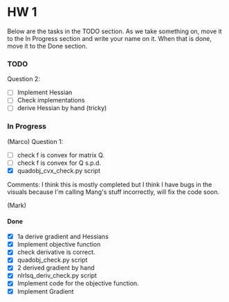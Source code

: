 # HW 1

Below are the tasks in the TODO section. As we take something on, move it to the In Progress section and write your name on it. When that is done, move it to the Done section.

### TODO 

Question 2: 


- [ ] Implement Hessian
- [ ] Check implementations
- [ ] derive Hessian by hand (tricky)

### In Progress

(Marco)
Question 1:

- [ ] check f is convex for matrix Q.
- [ ] check f is convex for Q s.p.d.
- [x] quadobj_cvx_check.py script

Comments: I think this is mostly completed but I think I have bugs in the visuals because I'm calling Mang's stuff incorrectly, will fix the code soon.

(Mark)

#### Done 

- [x] 1a derive gradient and Hessians
- [x] Implement objective function
- [x] check derivative is correct.
- [x] quadobj_check.py script
- [x] 2 derived gradient by hand
- [x] nlrlsq_deriv_check.py script
- [x] Implement code for the objective function.
- [x] Implement Gradient
